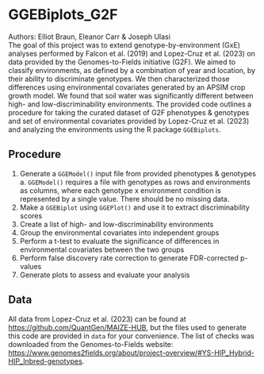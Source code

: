 # GGEBiplots_G2F
Authors: Elliot Braun, Eleanor Carr & Joseph Ulasi  
The goal of this project was to extend genotype-by-environment (GxE) analyses performed by Falcon et al. (2019) and Lopez-Cruz et al. (2023) on data provided by the Genomes-to-Fields initiative (G2F). We aimed to classify environments, as defined by a combination of year and location, by their ability to discriminate genotypes. We then characterized those differences using environmental covariates generated by an APSIM crop growth model. We found that soil water was significantly different between high- and low-discriminability environments. The provided code outlines a procedure for taking the curated dataset of G2F phenotypes & genotypes and set of environmental covariates provided by Lopez-Cruz et al. (2023) and analyzing the environments using the R package `GGEBiplots`.

## Procedure
1. Generate a `GGEModel()` input file from provided phenotypes & genotypes
    a. `GGEModel()` requires a file with genotypes as rows and environments as columns, where each genotype x environment condition is represented by a single value. There should be no missing data.
2. Make a `GGEBiplot` using `GGEPlot()` and use it to extract discriminability scores
3. Create a list of high- and low-discriminability environments
4. Group the environmental covariates into independent groups
5. Perform a t-test to evaluate the significance of differences in environmental covariates between the two groups
6. Perform false discovery rate correction to generate FDR-corrected p-values
7. Generate plots to assess and evaluate your analysis

## Data
All data from Lopez-Cruz et al. (2023) can be found at https://github.com/QuantGen/MAIZE-HUB, but the files used to generate this code are provided in `data` for your convenience. The list of checks was downloaded from the Genomes-to-Fields website: https://www.genomes2fields.org/about/project-overview/#YS-HIP_Hybrid-HIP_Inbred-genotypes.